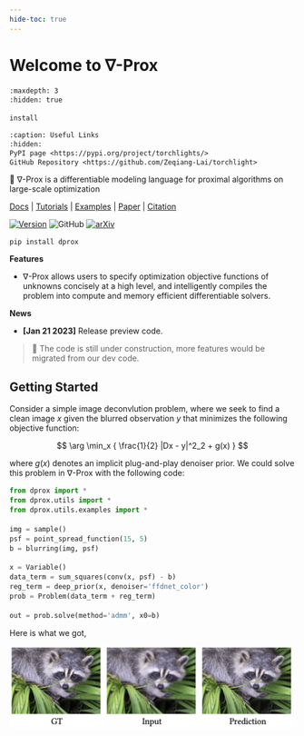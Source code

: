```yaml
---
hide-toc: true
---
```


# Welcome to ∇-Prox


```{toctree}
:maxdepth: 3
:hidden: true

install
```


```{toctree}
:caption: Useful Links
:hidden:
PyPI page <https://pypi.org/project/torchlights/>
GitHub Repository <https://github.com/Zeqiang-Lai/torchlight>
```

🎉  ∇-Prox is a differentiable modeling language for proximal algorithms on large-scale optimization



<a href="#/">Docs</a> |
<a href="#">Tutorials</a> |
<a href="#">Examples</a> |
<a href="#">Paper</a> |
<a href="#">Citation</a> 


<a href="https://pypi.org/project/dprox/">![Version](https://img.shields.io/pypi/v/dprox)</a>
![GitHub](https://img.shields.io/github/license/princeton-computational-imaging/Delta-Prox)
  <a href="https://arxiv.org/abs/2207.02849">![arXiv](https://img.shields.io/badge/arXiv-2207.02489-b31b1b.svg)</a>


```bash
pip install dprox
```

**Features**

- ∇-Prox allows users to specify optimization objective functions of unknowns concisely at a high level, and intelligently compiles the problem into compute and memory efficient differentiable solvers.


**News**
 
- **[Jan 21 2023]**  Release preview code.


> 🚧 The code is still under construction, more features would be migrated from our dev code.

## Getting Started

Consider a simple image deconvlution problem, where we seek to find a clean image $x$ given the blurred observation $y$ that minimizes the following objective function:

$$
\arg \min_x { \frac{1}{2} |Dx - y|^2_2 + g(x) }
$$

where $g(x)$ denotes an implicit plug-and-play denoiser prior. We could solve this problem in ∇-Prox with the following code: 

```python
from dprox import *
from dprox.utils import *
from dprox.utils.examples import *

img = sample()
psf = point_spread_function(15, 5)
b = blurring(img, psf)

x = Variable()
data_term = sum_squares(conv(x, psf) - b)
reg_term = deep_prior(x, denoiser='ffdnet_color')
prob = Problem(data_term + reg_term)

out = prob.solve(method='admm', x0=b)
```

Here is what we got,

<img src="_static/example_deconv.png" width="500" />
